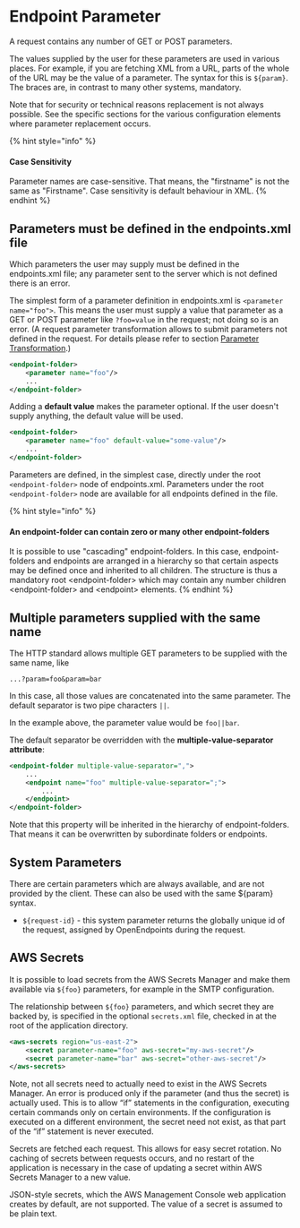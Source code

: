 # Endpoint Parameter

A request contains any number of GET or POST parameters.

The values supplied by the user for these parameters are used in various places. For example, if you are fetching XML from a URL, parts of the whole of the URL may be the value of a parameter. The syntax for this is `${param}`. The braces are, in contrast to many other systems, mandatory.

Note that for security or technical reasons replacement is not always possible. See the specific sections for the various configuration elements where parameter replacement occurs.

{% hint style="info" %}
#### Case Sensitivity

Parameter names are case-sensitive. That means, the "firstname" is not the same as "Firstname". Case sensitivity is default behaviour in XML.
{% endhint %}

## Parameters must be defined in the endpoints.xml file

Which parameters the user may supply must be defined in the endpoints.xml file; any parameter sent to the server which is not defined there is an error.

The simplest form of a parameter definition in endpoints.xml is `<parameter name="foo">`. This means the user must supply a value that parameter as a GET or POST parameter like `?foo=value` in the request; not doing so is an error. (A request parameter transformation allows to submit parameters not defined in the request. For details please refer to section [Parameter Transformation](parameter-transformation/).)

```xml
<endpoint-folder>
    <parameter name="foo"/>
    ...
</endpoint-folder>
```

Adding a **default value** makes the parameter optional. If the user doesn't supply anything, the default value will be used.

```xml
<endpoint-folder>
    <parameter name="foo" default-value="some-value"/>
    ...
</endpoint-folder>
```

Parameters are defined, in the simplest case, directly under the root `<endpoint-folder>` node of endpoints.xml. Parameters under the root `<endpoint-folder>` node are available for all endpoints defined in the file.

{% hint style="info" %}
#### An endpoint-folder can contain zero or many other endpoint-folders

It is possible to use "cascading" endpoint-folders. In this case, endpoint-folders and endpoints are arranged in a hierarchy so that certain aspects may be defined once and inherited to all children. The structure is thus a mandatory root \<endpoint-folder> which may contain any number children \<endpoint-folder> and \<endpoint> elements.
{% endhint %}

## Multiple parameters supplied with the same name

The HTTP standard allows multiple GET parameters to be supplied with the same name, like

```url
...?param=foo&param=bar
```

In this case, all those values are concatenated into the same parameter. The default separator is two pipe characters `||`.

In the example above, the parameter value would be `foo||bar`.

The default separator be overridden with the **multiple-value-separator attribute**:

```xml
<endpoint-folder multiple-value-separator=",">
    ...
    <endpoint name="foo" multiple-value-separator=";">
        ...
    </endpoint>
</endpoint-folder>
```

Note that this property will be inherited in the hierarchy of endpoint-folders. That means it can be overwritten by subordinate folders or endpoints.

## System Parameters

There are certain parameters which are always available, and are not provided by the client. These can also be used with the same ${param} syntax.

* `${request-id}` - this system parameter returns the globally unique id of the request, assigned by OpenEndpoints during the request.

## AWS Secrets

It is possible to load secrets from the AWS Secrets Manager and make them available via `${foo}` parameters, for example in the SMTP configuration.

The relationship between `${foo}` parameters, and which secret they are backed by, is specified in the optional `secrets.xml` file, checked in at the root of the application directory.

```xml
<aws-secrets region="us-east-2">
    <secret parameter-name="foo" aws-secret="my-aws-secret"/>
    <secret parameter-name="bar" aws-secret="other-aws-secret"/>
</aws-secrets>
```

Note, not all secrets need to actually need to exist in the AWS Secrets Manager. An error is produced only if the parameter (and thus the secret) is actually used. This is to allow “if” statements in the configuration, executing certain commands only on certain environments. If the configuration is executed on a different environment, the secret need not exist, as that part of the “if” statement is never executed.

Secrets are fetched each request. This allows for easy secret rotation. No caching of secrets between requests occurs, and no restart of the application is necessary in the case of updating a secret within AWS Secrets Manager to a new value.

JSON-style secrets, which the AWS Management Console web application creates by default, are not supported. The value of a secret is assumed to be plain text.
